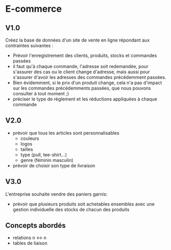 # E-commerce


## V1.0

Créez la base de données d'un site de vente en ligne répondant aux contraintes suivantes :
- Prévoir l'enregistrement des clients, produits, stocks et commandes passées
- il faut qu'à chaque commande, l'adresse soit redemandée, pour s'assurer des cas ou le client change d'adresse, mais aussi pour s'assurer d'avoir les adresses des commandes précédemment passées.
- Bien évidemment, si le prix d'un produit change, cela n'a pas d'impact sur les commandes précédemments passées, que nous pouvons consulter à tout moment ;)
- préciser le type de règlement et les réductions appliquées à chaque commande


## V2.0

* prévoir que tous les articles sont personnalisables
	- couleurs
	- logos
	- tailles
	- type (pull, tee-shirt...)
	- genre (féminin masculin)
* prévoir de choisir son type de livraison


## V3.0

L'entreprise souhaite vendre des paniers garnis:
* prévoir que plusieurs produits soit achetables ensembles avec une gestion individuelle des stocks de chacun des produits

## Concepts abordés

- relations n <-> n
- tables de liaison

